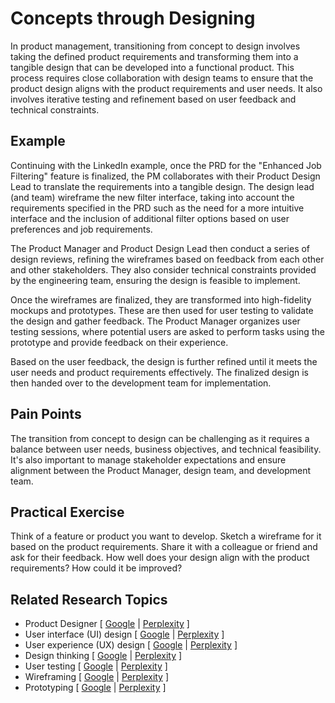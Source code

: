 # Concepts through Designing

In product management, transitioning from concept to design involves taking the defined product requirements and transforming them into a tangible design that can be developed into a functional product. This process requires close collaboration with design teams to ensure that the product design aligns with the product requirements and user needs. It also involves iterative testing and refinement based on user feedback and technical constraints.

## Example

Continuing with the LinkedIn example, once the PRD for the "Enhanced Job Filtering" feature is finalized, the PM collaborates with their Product Design Lead to translate the requirements into a tangible design. The design lead (and team) wireframe the new filter interface, taking into account the requirements specified in the PRD such as the need for a more intuitive interface and the inclusion of additional filter options based on user preferences and job requirements.

The Product Manager and Product Design Lead then conduct a series of design reviews, refining the wireframes based on feedback from each other and other stakeholders. They also consider technical constraints provided by the engineering team, ensuring the design is feasible to implement.

Once the wireframes are finalized, they are transformed into high-fidelity mockups and prototypes. These are then used for user testing to validate the design and gather feedback. The Product Manager organizes user testing sessions, where potential users are asked to perform tasks using the prototype and provide feedback on their experience.

Based on the user feedback, the design is further refined until it meets the user needs and product requirements effectively. The finalized design is then handed over to the development team for implementation.

## Pain Points

The transition from concept to design can be challenging as it requires a balance between user needs, business objectives, and technical feasibility. It's also important to manage stakeholder expectations and ensure alignment between the Product Manager, design team, and development team.

## Practical Exercise

Think of a feature or product you want to develop. Sketch a wireframe for it based on the product requirements. Share it with a colleague or friend and ask for their feedback. How well does your design align with the product requirements? How could it be improved?

## Related Research Topics

* Product Designer \[ [Google](https://www.google.com/search?q=Product%20Designer%20in%20product%20management) | [Perplexity](https://www.perplexity.ai/?q=Product%20Designer%20in%20product%20management) ]
* User interface (UI) design \[ [Google](https://www.google.com/search?q=User%20interface%20%28UI%29%20design%20in%20product%20management) | [Perplexity](https://www.perplexity.ai/?q=User%20interface%20%28UI%29%20design%20in%20product%20management) ]
* User experience (UX) design \[ [Google](https://www.google.com/search?q=User%20experience%20%28UX%29%20design%20in%20product%20management) | [Perplexity](https://www.perplexity.ai/?q=User%20experience%20%28UX%29%20design%20in%20product%20management) ]
* Design thinking \[ [Google](https://www.google.com/search?q=Design%20thinking%20in%20product%20management) | [Perplexity](https://www.perplexity.ai/?q=Design%20thinking%20in%20product%20management) ]
* User testing \[ [Google](https://www.google.com/search?q=User%20testing%20in%20product%20management) | [Perplexity](https://www.perplexity.ai/?q=User%20testing%20in%20product%20management) ]
* Wireframing \[ [Google](https://www.google.com/search?q=Wireframing%20in%20product%20management) | [Perplexity](https://www.perplexity.ai/?q=Wireframing%20in%20product%20management) ]
* Prototyping \[ [Google](https://www.google.com/search?q=Prototyping%20in%20product%20management) | [Perplexity](https://www.perplexity.ai/?q=Prototyping%20in%20product%20management) ]
